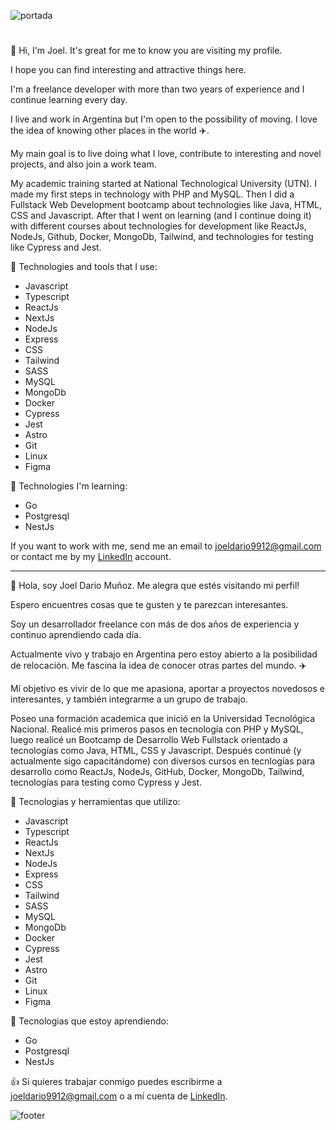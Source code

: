 ![portada](https://i.imgur.com/WHvbqUR.png "Portada Github")

#

👋 Hi, I'm Joel. It's great for me to know you are visiting my profile.

I hope you can find interesting and attractive things here.

I'm a freelance developer with more than two years of experience and I continue learning every day.

I live and work in Argentina but I'm open to the possibility of moving. I love the idea of knowing other places in the world :airplane:.

My main goal is to live doing what I love, contribute to interesting and novel projects, and also join a work team.

My academic training started at National Technological University (UTN). I made my first steps in technology with PHP and MySQL. Then I did a Fullstack Web Development bootcamp about technologies like Java, HTML, CSS and Javascript. After that I went on  learning (and I continue doing it) with different courses about technologies for development like ReactJs, NodeJs, Github, Docker, MongoDb, Tailwind, and technologies for testing like Cypress and Jest.

:wrench: Technologies and tools that I use:

* Javascript
* Typescript
* ReactJs
* NextJs
* NodeJs
* Express
* CSS
* Tailwind
* SASS
* MySQL
* MongoDb
* Docker
* Cypress
* Jest
* Astro
* Git
* Linux
* Figma

:wrench: Technologies I'm learning:

* Go
* Postgresql
* NestJs
  
If you want to work with me, send me an email to joeldario9912@gmail.com or contact me by my [LinkedIn](https://www.linkedin.com/in/joel-develop) account.

---

👋 Hola, soy Joel Dario Muñoz. Me alegra que estés visitando mi perfil! 

Espero encuentres cosas que te gusten y te parezcan interesantes.

Soy un desarrollador freelance con más de dos años de experiencia y continuo aprendiendo cada día.

Actualmente vivo y trabajo en Argentina pero estoy abierto a la posibilidad de relocación. Me fascina la idea de conocer otras partes del mundo. :airplane:

Mí objetivo es vivir de lo que me apasiona, aportar a proyectos novedosos e interesantes, y también integrarme a un grupo de trabajo.

Poseo una formación academica que inició en la Universidad Tecnológica Nacional. Realicé mis primeros pasos en tecnología con PHP y MySQL, luego realicé un Bootcamp de Desarrollo Web Fullstack orientado a tecnologías como Java, HTML, CSS y Javascript. Después continué (y actualmente sigo capacitándome) con diversos cursos en tecnlogías para desarrollo como ReactJs, NodeJs, GitHub, Docker, MongoDb, Tailwind, tecnologías para testing como Cypress y Jest.

:wrench: Tecnologias y herramientas que utilizo:

* Javascript
* Typescript
* ReactJs
* NextJs
* NodeJs
* Express
* CSS
* Tailwind
* SASS
* MySQL
* MongoDb
* Docker
* Cypress
* Jest
* Astro
* Git
* Linux
* Figma

:wrench: Tecnologias que estoy aprendiendo:

* Go
* Postgresql
* NestJs

:+1: Si quieres trabajar conmigo puedes escribirme a joeldario9912@gmail.com o a mí cuenta de [LinkedIn](https://www.linkedin.com/in/joel-develop).

![footer](https://i.imgur.com/qT4Uc2j.png "Footer Github")
